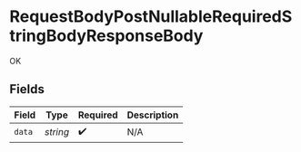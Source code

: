 # RequestBodyPostNullableRequiredStringBodyResponseBody

OK


## Fields

| Field              | Type               | Required           | Description        |
| ------------------ | ------------------ | ------------------ | ------------------ |
| `data`             | *string*           | :heavy_check_mark: | N/A                |